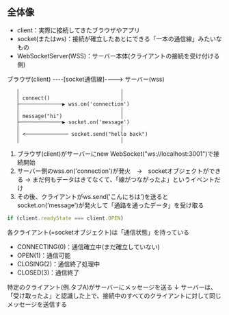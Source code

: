 ## 全体像
- client：実際に接続してきたブラウザやアプリ
- socket(またはws)：接続が確立したあとにできる「一本の通信線」みたいなもの
- WebSocketServer(WSS)：サーバー本体(クライアントの接続を受け付ける側)

ブラウザ(client) ----[socket通信線]----> サーバー(wss)

       │                                 │
       │ connect()                       │
       ├──────────────▶ wss.on('connection')
       │                                 │
       │ message("hi")                   │
       ├──────────────▶ socket.on('message')
       │                                 │
       │ <────────────── socket.send("hello back")
       │                                 │
1. ブラウザ(client)がサーバーにnew WebSocket("ws://localhost:3001")で接続開始
2. サーバー側のwss.on('connection')が発火　→　socketオブジェクトができる
→ まだ何もデータはきてなくて、「線がつながったよ」というイベントだけ
3. その後、クライアントがws.send('こんにちは')を送るとsocket.on('message')が発火して「通路を通ったデータ」を受け取る

```ts
if (client.readyState === client.OPEN)
```
各クライアント(=socketオブジェクト)は「通信状態」を持っている
- CONNECTING(0)：通信確立中(まだ確立していない)
- OPEN(1)：通信可能
- CLOSING(2)：通信終了処理中
- CLOSED(3)：通信終了

特定のクライアント(例.タブA)がサーバーにメッセージを送る
↓
サーバーは、「受け取ったよ」と認識した上で、接続中のすべてのクライアントに対して同じメッセージを送信する